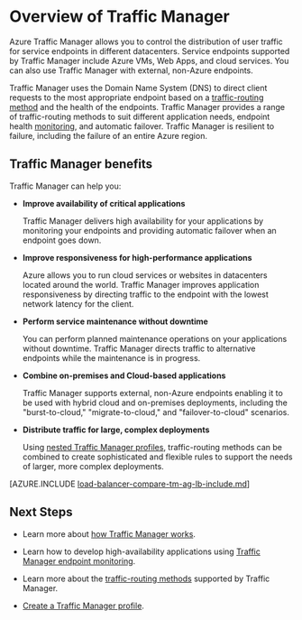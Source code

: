 ﻿<properties
    pageTitle="What is Traffic Manager | Azure"
    description="This article will help you understand what Traffic Manager is, and whether it is the right traffic routing choice for your application"
    services="traffic-manager"
    documentationCenter=""
    authors="sdwheeler"
    manager="carmonm"
    editor=""
/>
<tags
    ms.service="traffic-manager"
    ms.devlang="na"
    ms.topic="article"
    ms.tgt_pltfrm="na"
    ms.workload="infrastructure-services"
    ms.date="10/11/2016"
    wacn.date=""
    ms.author="sewhee"
/>

# Overview of Traffic Manager

Azure Traffic Manager allows you to control the distribution of user traffic for service endpoints in different datacenters. Service endpoints supported by Traffic Manager include Azure VMs, Web Apps, and cloud services. You can also use Traffic Manager with external, non-Azure endpoints.

Traffic Manager uses the Domain Name System (DNS) to direct client requests to the most appropriate endpoint based on a [traffic-routing method](/documentation/articles/traffic-manager-routing-methods/) and the health of the endpoints. Traffic Manager provides a range of traffic-routing methods to suit different application needs, endpoint health [monitoring](/documentation/articles/traffic-manager-monitoring/), and automatic failover. Traffic Manager is resilient to failure, including the failure of an entire Azure region.

## Traffic Manager benefits

Traffic Manager can help you:

- **Improve availability of critical applications**

    Traffic Manager delivers high availability for your applications by monitoring your endpoints and providing automatic failover when an endpoint goes down.

- **Improve responsiveness for high-performance applications**

    Azure allows you to run cloud services or websites in datacenters located around the world. Traffic Manager improves application responsiveness by directing traffic to the endpoint with the lowest network latency for the client.

- **Perform service maintenance without downtime**

    You can perform planned maintenance operations on your applications without downtime. Traffic Manager directs traffic to alternative endpoints while the maintenance is in progress.

- **Combine on-premises and Cloud-based applications**

    Traffic Manager supports external, non-Azure endpoints enabling it to be used with hybrid cloud and on-premises deployments, including the "burst-to-cloud," "migrate-to-cloud," and "failover-to-cloud" scenarios.

- **Distribute traffic for large, complex deployments**

    Using [nested Traffic Manager profiles](/documentation/articles/traffic-manager-nested-profiles/), traffic-routing methods can be combined to create sophisticated and flexible rules to support the needs of larger, more complex deployments.

[AZURE.INCLUDE [load-balancer-compare-tm-ag-lb-include.md](../../includes/load-balancer-compare-tm-ag-lb-include.md)]

## Next Steps

- Learn more about [how Traffic Manager works](/documentation/articles/traffic-manager-how-traffic-manager-works/).

- Learn how to develop high-availability applications using [Traffic Manager endpoint monitoring](/documentation/articles/traffic-manager-monitoring/).

- Learn more about the [traffic-routing methods](/documentation/articles/traffic-manager-routing-methods/) supported by Traffic Manager.

- [Create a Traffic Manager profile](/documentation/articles/traffic-manager-manage-profiles/).

